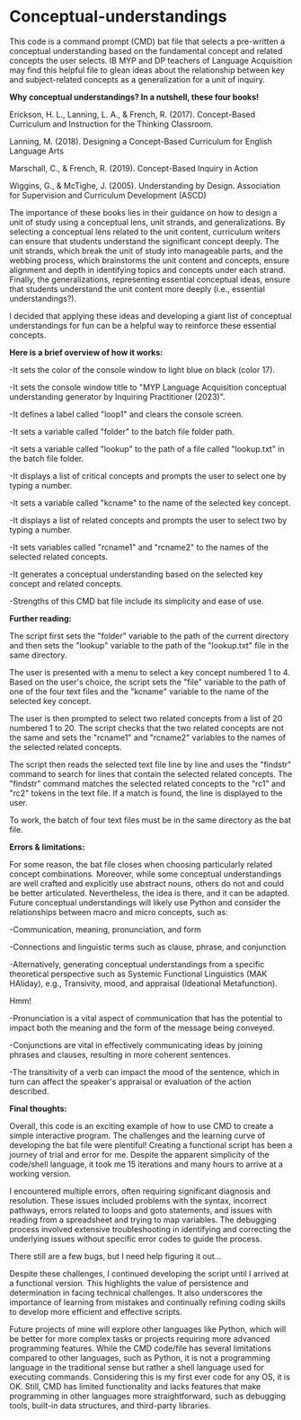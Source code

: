 # Conceptual-understandings
This code is a command prompt (CMD) bat file that selects a pre-written a conceptual understanding based on the fundamental concept and related concepts the user selects. IB MYP and DP teachers of Language Acquisition may find this helpful file to glean ideas about the relationship between key and subject-related concepts as a generalization for a unit of inquiry.

**Why conceptual understandings? In a nutshell, these four books!**

  Erickson, H. L., Lanning, L. A., & French, R. (2017). Concept-Based Curriculum and Instruction for the Thinking Classroom. 

  Lanning, M. (2018). Designing a Concept-Based Curriculum for English Language Arts

  Marschall, C., & French, R. (2019). Concept-Based Inquiry in Action 

  Wiggins, G., & McTighe, J. (2005). Understanding by Design. Association for Supervision and Curriculum Development (ASCD)

The importance of these books lies in their guidance on how to design a unit of study using a conceptual lens, unit strands, and generalizations. By selecting a conceptual lens related to the unit content, curriculum writers can ensure that students understand the significant concept deeply. The unit strands, which break the unit of study into manageable parts, and the webbing process, which brainstorms the unit content and concepts, ensure alignment and depth in identifying topics and concepts under each strand. Finally, the generalizations, representing essential conceptual ideas, ensure that students understand the unit content more deeply (i.e., essential understandings?). 

I decided that applying these ideas and developing a giant list of conceptual understandings for fun can be a helpful way to reinforce these essential concepts.

**Here is a brief overview of how it works:**

  -It sets the color of the console window to light blue on black (color 17).
  
  -It sets the console window title to "MYP Language Acquisition conceptual understanding generator by Inquiring Practitioner (2023)".
  
  -It defines a label called "loop1" and clears the console screen.
  
  -It sets a variable called "folder" to the batch file folder path.
  
  -It sets a variable called "lookup" to the path of a file called "lookup.txt" in the batch file folder.
  
  -It displays a list of critical concepts and prompts the user to select one by typing a number.
  
  -It sets a variable called "kcname" to the name of the selected key concept.
  
  -It displays a list of related concepts and prompts the user to select two by typing a number.
  
  -It sets variables called "rcname1" and "rcname2" to the names of the selected related concepts.
  
  -It generates a conceptual understanding based on the selected key concept and related concepts.
  
  -Strengths of this CMD bat file include its simplicity and ease of use.  

**Further reading:**

The script first sets the "folder" variable to the path of the current directory and then sets the "lookup" variable to the path of the "lookup.txt" file in the same directory. 

The user is presented with a menu to select a key concept numbered 1 to 4. Based on the user's choice, the script sets the "file" variable to the path of one of the four text files and the "kcname" variable to the name of the selected key concept.

The user is then prompted to select two related concepts from a list of 20 numbered 1 to 20. The script checks that the two related concepts are not the same and sets the "rcname1" and "rcname2" variables to the names of the selected related concepts.

The script then reads the selected text file line by line and uses the "findstr" command to search for lines that contain the selected related concepts. The "findstr" command matches the selected related concepts to the "rc1" and "rc2" tokens in the text file. If a match is found, the line is displayed to the user.

To work, the batch of four text files must be in the same directory as the bat file.

**Errors & limitations:**

For some reason, the bat file closes when choosing particularly related concept combinations. Moreover, while some conceptual understandings are well crafted and explicitly use abstract nouns, others do not and could be better articulated. Nevertheless, the idea is there, and it can be adapted. Future conceptual understandings will likely use Python and consider the relationships between macro and micro concepts, such as:

  -Communication, meaning, pronunciation, and form
  
  -Connections and linguistic terms such as clause, phrase, and conjunction
  
  -Alternatively, generating conceptual understandings from a specific theoretical perspective such as Systemic Functional Linguistics (MAK HAliday),       e.g., Transivity, mood, and appraisal (Ideational Metafunction). 

Hmm! 

  -Pronunciation is a vital aspect of communication that has the potential to impact both the meaning and the form of the message being conveyed. 
  
  -Conjunctions are vital in effectively communicating ideas by joining phrases and clauses, resulting in more coherent sentences.

  -The transitivity of a verb can impact the mood of the sentence, which in turn can affect the speaker's appraisal or evaluation of the action described.

**Final thoughts:**

Overall, this code is an exciting example of how to use CMD to create a simple interactive program. The challenges and the learning curve of developing the bat file were plentiful! Creating a functional script has been a journey of trial and error for me. Despite the apparent simplicity of the code/shell language, it took me 15 iterations and many hours to arrive at a working version.

I encountered multiple errors, often requiring significant diagnosis and resolution. These issues included problems with the syntax, incorrect pathways, errors related to loops and goto statements, and issues with reading from a spreadsheet and trying to map variables. The debugging process involved extensive troubleshooting in identifying and correcting the underlying issues without specific error codes to guide the process.

There still are a few bugs, but I need help figuring it out...

Despite these challenges, I continued developing the script until I  arrived at a functional version. This highlights the value of persistence and determination in facing technical challenges. It also underscores the importance of learning from mistakes and continually refining coding skills to develop more efficient and effective scripts.

Future projects of mine will explore other languages like Python, which will be better for more complex tasks or projects requiring more advanced programming features. While the CMD code/file has several limitations compared to other languages, such as Python, it is not a programming language in the traditional sense but rather a shell language used for executing commands. Considering this is my first ever code for any OS, it is OK. Still, CMD has limited functionality and lacks features that make programming in other languages more straightforward, such as debugging tools, built-in data structures, and third-party libraries. 


